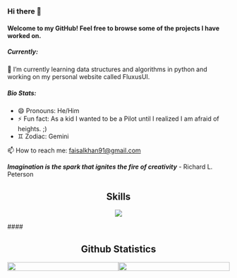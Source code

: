 ### Hi there 👋

#### Welcome to my GitHub! Feel free to browse some of the projects I have worked on.

##### Currently: 
🌱 I’m currently learning data structures and algorithms in python and working on my personal website called FluxusUI.

##### Bio Stats: 
- 😄 Pronouns: He/Him
- ⚡ Fun fact: As a kid I wanted to be a Pilot until I realized I am afraid of heights. ;)
- ♊️ Zodiac: Gemini

📫 How to reach me: faisalkhan91@gmail.com

**_Imagination is the spark that ignites the fire of creativity_** - Richard L. Peterson

<!--
**faisalkhan91/faisalkhan91** is a ✨ _special_ ✨ repository because its `README.md` (this file) appears on your GitHub profile.

Here are some ideas to get you started:

- 🔭 I’m currently working on ...
- 🌱 I’m currently learning ...
- 👯 I’m looking to collaborate on ...
- 🤔 I’m looking for help with ...
- 💬 Ask me about ...
- 📫 How to reach me: ...
- 😄 Pronouns: ...
- ⚡ Fun fact: ...
-->
<h2 align="center">Skills </h2>
<p align="center">
  <a href="https://skillicons.dev">
    <img src="https://skillicons.dev/icons?i=angular,ansible,aws,azure,bash,c,cs,cpp,codepen,css,discord,django,docker,dotnet,firebase,git,github,githubactions,gitlab,html,java,js,jenkins,kafka,kubernetes,latex,linux,mongodb,mysql,netlify,nginx,nodejs,openshift,postgres,postman,powershell,py,r,raspberrypi,stackoverflow,selenium,vim,visualstudio,vscode" />
  </a>
</p>
####<h2 align="center">Github Statistics</h2>
<div style="display: flex; flex-direction: row;">
 <img class="img" style="height: 100%;" src="https://github-readme-stats.vercel.app/api?username=faisalkhan91&show_icons=true&theme=kacho_ga&bg_color=00000000" />
 <img class="img" style="height: 100%;" src="https://github-readme-stats.vercel.app/api/top-langs/?username=faisalkhan91&theme=kacho_ga&langs_count=8&layout=compact&hide_border=true&bg_color=00000000" />
</div>
